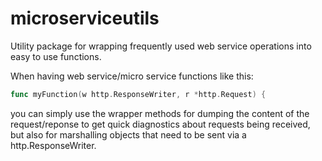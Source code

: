 # microserviceutils

Utility package for wrapping frequently used web service operations into easy to use functions.

When having web service/micro service functions like this:
```go
func myFunction(w http.ResponseWriter, r *http.Request) {
```
you can simply use the wrapper methods for dumping the content of the request/reponse to get quick diagnostics about requests being received, but also for marshalling objects that need to be sent via a http.ResponseWriter.
